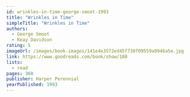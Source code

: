 ```yaml
---
id: wrinkles-in-time-george-smoot-1993
title: "Wrinkles in Time"
simpleTitle: "Wrinkles in Time"
authors:
  - George Smoot
  - Keay Davidson
rating: 5
imageUrl: /images/book-images/141e4e3572ed45f730f09559a0946a5e.jpg
link: https://www.goodreads.com/book/show/180
lists:
  - read
pages: 360
publisher: Harper Perennial
yearPublished: 1993
---
```

